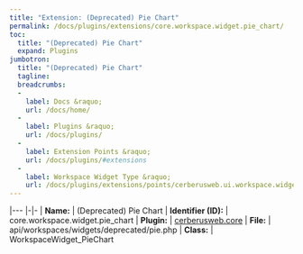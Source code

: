 ```yaml
---
title: "Extension: (Deprecated) Pie Chart"
permalink: /docs/plugins/extensions/core.workspace.widget.pie_chart/
toc:
  title: "(Deprecated) Pie Chart"
  expand: Plugins
jumbotron:
  title: "(Deprecated) Pie Chart"
  tagline: 
  breadcrumbs:
  -
    label: Docs &raquo;
    url: /docs/home/
  -
    label: Plugins &raquo;
    url: /docs/plugins/
  -
    label: Extension Points &raquo;
    url: /docs/plugins/#extensions
  -
    label: Workspace Widget Type &raquo;
    url: /docs/plugins/extensions/points/cerberusweb.ui.workspace.widget/
---
```


|---
|-|-
| **Name:** | (Deprecated) Pie Chart
| **Identifier (ID):** | core.workspace.widget.pie_chart
| **Plugin:** | [cerberusweb.core](/docs/plugins/cerberusweb.core/)
| **File:** | api/workspaces/widgets/deprecated/pie.php
| **Class:** | WorkspaceWidget_PieChart

